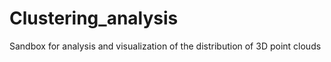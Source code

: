 # Clustering_analysis
Sandbox for analysis and visualization of the distribution of 3D point clouds

